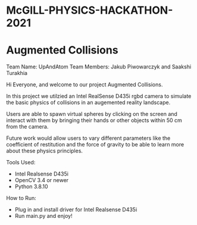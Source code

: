 # McGILL-PHYSICS-HACKATHON-2021
# Augmented Collisions

Team Name: UpAndAtom
Team Members: Jakub Piwowarczyk and Saakshi Turakhia

Hi Everyone, and welcome to our project Augmented Collisions. 

In this project we utilzied an Intel RealSense D435i rgbd camera to simulate the basic physics of collisions in an augemented reality landscape. 

Users are able to spawn virtual spheres by clicking on the screen and interact with them by bringing their hands or other objects within 50 cm from the camera.

Future work would allow users to vary different parameters like the coefficient of restitution and the force of gravity to be able to learn more about these physics principles.

Tools Used: 
- Intel Realsense D435i
- OpenCV 3.4 or newer
- Python 3.8.10

How to Run:
- Plug in and install driver for Intel Realsense D435i
- Run main.py and enjoy!
